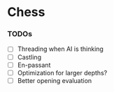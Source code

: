 # Chess

### TODOs
- [ ] Threading when AI is thinking 
- [ ] Castling
- [ ] En-passant
- [ ] Optimization for larger depths?
- [ ] Better opening evaluation
